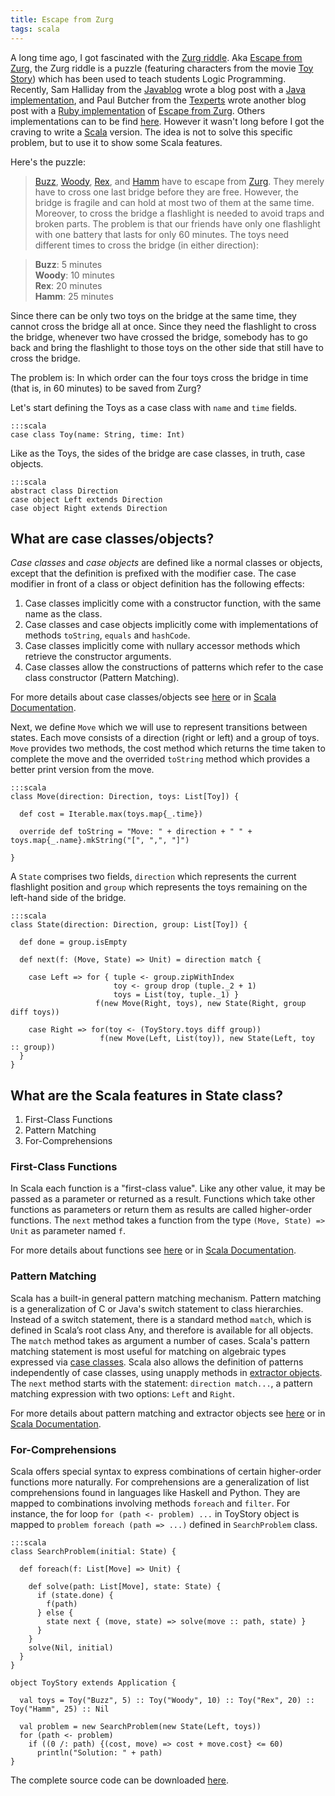 ```yaml
---
title: Escape from Zurg
tags: scala
---
```


A long time ago, I got fascinated with the [Zurg riddle][zurg-riddle]. Aka [Escape from Zurg][escape-zurg], the Zurg riddle is a puzzle (featuring characters from the movie [Toy Story](http://en.wikipedia.org/wiki/Toy_Story)) which has been used to teach students Logic Programming. Recently, Sam Halliday from the [Javablog](http://javablog.co.uk/) wrote a blog post with a [Java implementation][java-zurg], and Paul Butcher from the [Texperts](http://texperts.com/) wrote another blog post with a [Ruby implementation][ruby-zurg] of [Escape from Zurg][escape-zurg]. Others implementations can to be find [here][others-zurg]. However it wasn't long before I got the craving to write a [Scala](http://www.scala-lang.org/) version. The idea is not to solve this specific problem, but to use it to show some Scala features.

[zurg-riddle]: http://web.engr.oregonstate.edu/%7Eerwig/zurg/
[escape-zurg]: http://web.engr.oregonstate.edu/%7Eerwig/papers/Zurg_JFP04.pdf
[java-zurg]: http://javablog.co.uk/2007/10/13/escape-from-zurg/
[ruby-zurg]: http://www.texperts.com/2007/09/09/escape-from-zurg/
[others-zurg]: http://lambda-the-ultimate.org/node/2434

Here's the puzzle:

> [Buzz][Buzz], [Woody][Woody], [Rex][Rex], and [Hamm][Hamm] have to escape from [Zurg][Zurg]. They merely have to cross one last bridge before they are free. However, the bridge is fragile and can hold at most two of them at the same time. Moreover, to cross the bridge a flashlight is needed to avoid traps and broken parts. The problem is that our friends have only one flashlight with one battery that lasts for only 60 minutes. The toys need different times to cross the bridge (in either direction):

> **Buzz**: 5 minutes <br>
> **Woody**: 10 minutes <br>
> **Rex**: 20 minutes <br>
> **Hamm**: 25 minutes <br>

[Buzz]: http://en.wikipedia.org/wiki/Buzz_Lightyear
[Woody]: http://en.wikipedia.org/wiki/Sheriff_Woody#Woody
[Rex]: http://en.wikipedia.org/wiki/Rex_%28Toy_Story%29#Rex
[Hamm]: http://en.wikipedia.org/wiki/Hamm_%28Toy_Story%29#Hamm
[Zurg]: http://en.wikipedia.org/wiki/Emperor_Zurg

Since there can be only two toys on the bridge at the same time, they cannot cross the bridge all at once. Since they need the flashlight to cross the bridge, whenever two have crossed the bridge, somebody has to go back and bring the flashlight to those toys on the other side that still have to cross the bridge.

The problem is: In which order can the four toys cross the bridge in time (that is, in 60 minutes) to be saved from Zurg?

Let's start defining the Toys as a case class with `name` and `time` fields.

    :::scala
    case class Toy(name: String, time: Int)

Like as the Toys, the sides of the bridge are case classes, in truth, case objects.

    :::scala
    abstract class Direction
    case object Left extends Direction
    case object Right extends Direction

## What are case classes/objects?

_Case classes_ and _case objects_ are defined like a normal classes or objects, except that the definition is prefixed with the modifier case. The case modifier in front of a class or object definition has the following effects:

1. Case classes implicitly come with a constructor function, with the same name as the class.
2. Case classes and case objects implicitly come with implementations of methods `toString`, `equals` and `hashCode`.
3. Case classes implicitly come with nullary accessor methods which retrieve the constructor arguments.
4. Case classes allow the constructions of patterns which refer to the case class constructor (Pattern Matching).

For more details about case classes/objects see [here][caseclasses] or in [Scala Documentation][scaladoc].

Next, we define `Move` which we will use to represent transitions between states. Each move consists of a direction (right or left) and a group of toys. `Move` provides two methods, the cost method which returns the time taken to complete the move and the overrided `toString` method which provides a better print version from the move.

    :::scala
    class Move(direction: Direction, toys: List[Toy]) {

      def cost = Iterable.max(toys.map{_.time})

      override def toString = "Move: " + direction + " " + toys.map{_.name}.mkString("[", ",", "]")

    }

A `State` comprises two fields, `direction` which represents the current flashlight position and `group` which represents the toys remaining on the left-hand side of the bridge.

    :::scala
    class State(direction: Direction, group: List[Toy]) {

      def done = group.isEmpty

      def next(f: (Move, State) => Unit) = direction match {

        case Left => for { tuple <- group.zipWithIndex
                           toy <- group drop (tuple._2 + 1)
                           toys = List(toy, tuple._1) }
                       f(new Move(Right, toys), new State(Right, group diff toys))

        case Right => for(toy <- (ToyStory.toys diff group))
                        f(new Move(Left, List(toy)), new State(Left, toy :: group))
      }
    }

## What are the Scala features in State class?

  1. First-Class Functions
  2. Pattern Matching
  3. For-Comprehensions

### First-Class Functions

In Scala each function is a "first-class value". Like any other value, it may be passed as a parameter or returned as a result. Functions which take other functions as parameters or return them as results are called higher-order functions. The `next` method takes a function from the type `(Move, State) => Unit` as parameter named `f`.

For more details about functions see [here][first-class] or in [Scala Documentation][scaladoc].

### Pattern Matching

Scala has a built-in general pattern matching mechanism. Pattern matching is a generalization of C or Java's switch statement to class hierarchies. Instead of a switch statement, there is a standard method `match`, which is defined in Scala’s root class Any, and therefore is available for all objects. The `match` method takes as argument a number of cases. Scala's pattern matching statement is most useful for matching on algebraic types expressed via [case classes][caseclasses-doc]. Scala also allows the definition of patterns independently of case classes, using unapply methods in [extractor objects][extractors]. The `next` method starts with the statement: `direction match...`, a pattern matching expression with two options: `Left` and `Right`.

For more details about pattern matching and extractor objects see [here][patternmatching] or in [Scala Documentation][scaladoc].

### For-Comprehensions

Scala offers special syntax to express combinations of certain higher-order functions more naturally. For comprehensions are a generalization of list comprehensions found in languages like Haskell and Python. They are mapped to combinations involving methods `foreach` and `filter`. For instance, the for loop `for (path <- problem) ...` in ToyStory object is mapped to `problem foreach (path => ...)` defined in `SearchProblem` class.

    :::scala
    class SearchProblem(initial: State) {

      def foreach(f: List[Move] => Unit) {

        def solve(path: List[Move], state: State) {
          if (state.done) {
            f(path)
          } else {
            state next { (move, state) => solve(move :: path, state) }
          }
        }
        solve(Nil, initial)
      }
    }

    object ToyStory extends Application {

      val toys = Toy("Buzz", 5) :: Toy("Woody", 10) :: Toy("Rex", 20) :: Toy("Hamm", 25) :: Nil

      val problem = new SearchProblem(new State(Left, toys)) 
      for (path <- problem)
        if ((0 /: path) {(cost, move) => cost + move.cost} <= 60)
          println("Solution: " + path)
    }

The complete source code can be downloaded [here][download].

[scaladoc]: http://www.scala-lang.org/docu/index.html
[caseclasses]: http://alblue.blogspot.com/2007/12/scala-introduction-to-scala-case.html
[caseclasses-doc]: http://www.scala-lang.org/intro/caseclasses.html
[extractors]: http://www.scala-lang.org/intro/extractors.html
[first-class]: http://alblue.blogspot.com/2007/10/scala-introduction-to-scala-functions.html
[patternmatching]: http://langexplr.blogspot.com/2007/05/pattern-matching-on-java-objects-with.html
[download]: http://docs.google.com/Doc?id=dfzs39d9_4kz3cwh
